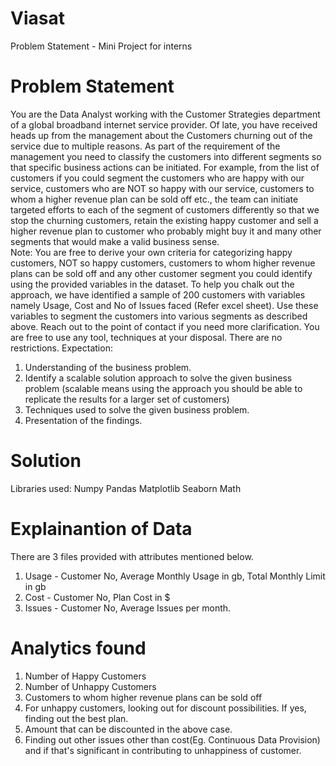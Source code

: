 # Viasat
 Problem Statement - Mini Project for interns


# Problem Statement

You are the Data Analyst working with the Customer Strategies department of a global broadband internet service provider. Of late, you have received heads up from the management about the Customers churning out of the service due to multiple reasons. As part of the requirement of the management you need to classify the customers into different segments so that specific business actions can be initiated. For example, from the list of customers if you could segment the customers who are happy with our service, customers who are NOT so happy with our service, customers to whom a higher revenue plan can be sold off etc., the team can initiate targeted efforts to each of the segment of customers differently so that we stop the churning customers, retain the existing happy customer and sell a higher revenue plan to customer who probably might buy it and many other segments that would make a valid business sense.  
Note: You are free to derive your own criteria for categorizing happy customers, NOT so happy customers, customers to whom higher revenue plans can be sold off and any other customer segment you could identify using the provided variables in the dataset.
To help you chalk out the approach, we have identified a sample of 200 customers with variables namely Usage, Cost and No of Issues faced (Refer excel sheet). Use these variables to segment the customers into various segments as described above. 
Reach out to the point of contact if you need more clarification. You are free to use any tool, techniques at your disposal. There are no restrictions.
Expectation:
  1.	Understanding of the business problem.
  2.	Identify a scalable solution approach to solve the given business problem (scalable means using the approach you should be able to replicate the results for a           larger set of customers)
  3.	Techniques used to solve the given business problem.
  4.	Presentation of the findings. 


# Solution

Libraries used:
Numpy
Pandas
Matplotlib
Seaborn
Math

# Explainantion of Data

There are 3 files provided with attributes mentioned below.
 1. Usage - Customer No, Average Monthly Usage in gb, Total Monthly Limit in gb
 2. Cost - Customer No, Plan Cost in $
 3. Issues - Customer No, Average Issues per month.
 
 
 # Analytics found
 1. Number of Happy Customers
 2. Number of Unhappy Customers
 3. Customers to whom higher revenue plans can be sold off
 4. For unhappy customers, looking out for discount possibilities. If yes, finding out the best plan.
 5. Amount that can be discounted in the above case.
 6. Finding out other issues other than cost(Eg. Continuous Data Provision) and if that's significant in contributing to unhappiness of customer.
 
 


